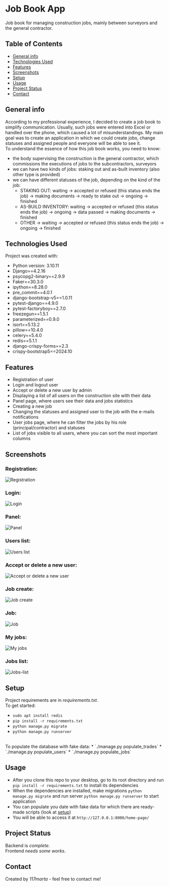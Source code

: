 # Job Book App
Job book for managing construction jobs, mainly between surveyors and the general contractor.


## Table of Contents
* [General info](#general-info)
* [Technologies Used](#technologies-used)
* [Features](#features)
* [Screenshots](#screenshots)
* [Setup](#setup)
* [Usage](#usage)
* [Project Status](#project-status)
* [Contact](#contact)


## General info
According to my professional experience, I decided to create a job book to simplify communication.
Usually, such jobs were entered into Excel or handled over the phone, which caused a lot of
misunderstandings. My main goal was to create an application in which we could create jobs, change
statuses and assigned people and everyone will be able to see it.<br>
To understand the essence of how this job book works, you need to know:
* the body supervising the construction is the general contractor, which commissions the executions of
  jobs to the subcontractors, surveyors
* we can have two kinds of jobs: staking out and as-built inventory (also other type is provided)
* we can have different statuses of the job, depending on the kind of the job:
  * STAKING OUT: waiting -> accepted or refused (this status ends the job) -> making documents ->
    ready to stake out -> ongoing -> finished
  * AS-BUILD INVENTORY: waiting -> accepted or refused (this status ends the job) -> ongoing ->
    data passed -> making documents -> finished
  * OTHER -> waiting -> accepted or refused (this status ends the job) -> ongoing -> finished


## Technologies Used
Project was created with:
* Python version: 3.10.11
* Django==4.2.16
* psycopg2-binary==2.9.9
* Faker==30.3.0
* ipython==8.28.0
* pre_commit==4.0.1
* django-bootstrap-v5==1.0.11
* pytest-django==4.9.0
* pytest-factoryboy==2.7.0
* freezegun==1.5.1
* parameterized==0.9.0
* isort==5.13.2
* pillow==10.4.0
* celery==5.4.0
* redis==5.1.1
* django-crispy-forms==2.3
* crispy-bootstrap5==2024.10


## Features
* Registration of user
* Login and logout user
* Accept or delete a new user by admin
* Displaying a list of all users on the construction site with their data
* Panel page, where users see their data and jobs statistics
* Creating a new job
* Changing the statuses and assigned user to the job with the e-mails notifications
* User jobs page, where he can filter the jobs by his role (principal/contractor) and statuses
* List of jobs visible to all users, where you can sort the most important columns


## Screenshots

### Registration:
![Registration](static/screenshots/Registration.png)

### Login:
![Login](static/screenshots/Login.png)

### Panel:
![Panel](static/screenshots/Panel.png)

### Users list:
![Users list](static/screenshots/Users_list.png)

### Accept or delete a new user:
![Accept or delete a new user](static/screenshots/Accept_delete.png)

### Job create:
![Job create](static/screenshots/Job_create.png)

### Job:
![Job](static/screenshots/Job.png)

### My jobs:
![My jobs](static/screenshots/My_jobs.png)

### Jobs list:
![Jobs-list](static/screenshots/Jobs_list.png)


## Setup
Project requirements are in _requirements.txt_. <br>
To get started:
* `sudo apt install redis`
* `pip install -r requirements.txt`
* `python manage.py migrate`
* `python manage.py runserver`
<br>
To populate the database with fake data:
* `./manage.py populate_trades`
* `./manage.py populate_users`
* `./manage.py populate_jobs`


## Usage
* After you clone this repo to your desktop, go to its root directory and run `pip install -r requirements.txt`
to install its dependencies
* When the dependencies are installed, make migrations `python manage.py migrate` and run server
`python manage.py runserver` to start application
* You can populate you date with fake data for which there are ready-made scripts (look at [setup](#setup))
* You will be able to access it at `http://127.0.0.1:8000/home-page/`


## Project Status
Backend is _complete_.<br>
Frontend _needs some works_.


## Contact
Created by _117marta_ - feel free to contact me!
